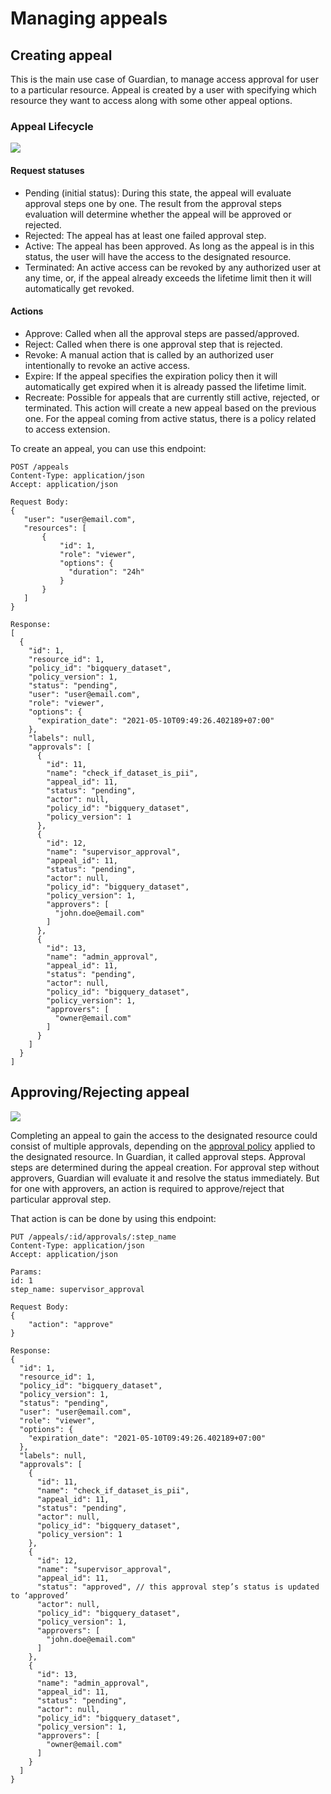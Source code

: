 # Managing appeals

## Creating appeal

This is the main use case of Guardian, to manage access approval for user to a particular resource. Appeal is created by a user with specifying which resource they want to access along with some other appeal options.

### Appeal Lifecycle

![](/assets/appeal-lifecycle.png)

#### Request statuses

- Pending \(initial status\): During this state, the appeal will evaluate approval steps one by one. The result from the approval steps evaluation will determine whether the appeal will be approved or rejected.
- Rejected: The appeal has at least one failed approval step.
- Active: The appeal has been approved. As long as the appeal is in this status, the user will have the access to the designated resource.
- Terminated: An active access can be revoked by any authorized user at any time, or, if the appeal already exceeds the lifetime limit then it will automatically get revoked.

#### Actions

- Approve: Called when all the approval steps are passed/approved.
- Reject: Called when there is one approval step that is rejected.
- Revoke: A manual action that is called by an authorized user intentionally to revoke an active access.
- Expire: If the appeal specifies the expiration policy then it will automatically get expired when it is already passed the lifetime limit.
- Recreate: Possible for appeals that are currently still active, rejected, or terminated. This action will create a new appeal based on the previous one. For the appeal coming from active status, there is a policy related to access extension.

To create an appeal, you can use this endpoint:

```text
POST /appeals
Content-Type: application/json
Accept: application/json

Request Body:
{
   "user": "user@email.com",
   "resources": [
       {
           "id": 1,
           "role": "viewer",
           "options": {
             "duration": "24h"
           }
       }
   ]
}

Response:
[
  {
    "id": 1,
    "resource_id": 1,
    "policy_id": "bigquery_dataset",
    "policy_version": 1,
    "status": "pending",
    "user": "user@email.com",
    "role": "viewer",
    "options": {
      "expiration_date": "2021-05-10T09:49:26.402189+07:00"
    },
    "labels": null,
    "approvals": [
      {
        "id": 11,
        "name": "check_if_dataset_is_pii",
        "appeal_id": 11,
        "status": "pending",
        "actor": null,
        "policy_id": "bigquery_dataset",
        "policy_version": 1
      },
      {
        "id": 12,
        "name": "supervisor_approval",
        "appeal_id": 11,
        "status": "pending",
        "actor": null,
        "policy_id": "bigquery_dataset",
        "policy_version": 1,
        "approvers": [
          "john.doe@email.com"
        ]
      },
      {
        "id": 13,
        "name": "admin_approval",
        "appeal_id": 11,
        "status": "pending",
        "actor": null,
        "policy_id": "bigquery_dataset",
        "policy_version": 1,
        "approvers": [
          "owner@email.com"
        ]
      }
    ]
  }
]
```

## Approving/Rejecting appeal

![](/assets/approval-flow.png)

Completing an appeal to gain the access to the designated resource could consist of multiple approvals, depending on the [approval policy](../reference/policy-config.md) applied to the designated resource. In Guardian, it called approval steps. Approval steps are determined during the appeal creation. For approval step without approvers, Guardian will evaluate it and resolve the status immediately. But for one with approvers, an action is required to approve/reject that particular approval step.

That action is can be done by using this endpoint:

```text
PUT /appeals/:id/approvals/:step_name
Content-Type: application/json
Accept: application/json

Params:
id: 1
step_name: supervisor_approval

Request Body:
{
    "action": "approve"
}

Response:
{
  "id": 1,
  "resource_id": 1,
  "policy_id": "bigquery_dataset",
  "policy_version": 1,
  "status": "pending",
  "user": "user@email.com",
  "role": "viewer",
  "options": {
    "expiration_date": "2021-05-10T09:49:26.402189+07:00"
  },
  "labels": null,
  "approvals": [
    {
      "id": 11,
      "name": "check_if_dataset_is_pii",
      "appeal_id": 11,
      "status": "pending",
      "actor": null,
      "policy_id": "bigquery_dataset",
      "policy_version": 1
    },
    {
      "id": 12,
      "name": "supervisor_approval",
      "appeal_id": 11,
      "status": "approved", // this approval step’s status is updated to ‘approved’
      "actor": null,
      "policy_id": "bigquery_dataset",
      "policy_version": 1,
      "approvers": [
        "john.doe@email.com"
      ]
    },
    {
      "id": 13,
      "name": "admin_approval",
      "appeal_id": 11,
      "status": "pending",
      "actor": null,
      "policy_id": "bigquery_dataset",
      "policy_version": 1,
      "approvers": [
        "owner@email.com"
      ]
    }
  ]
}
```
